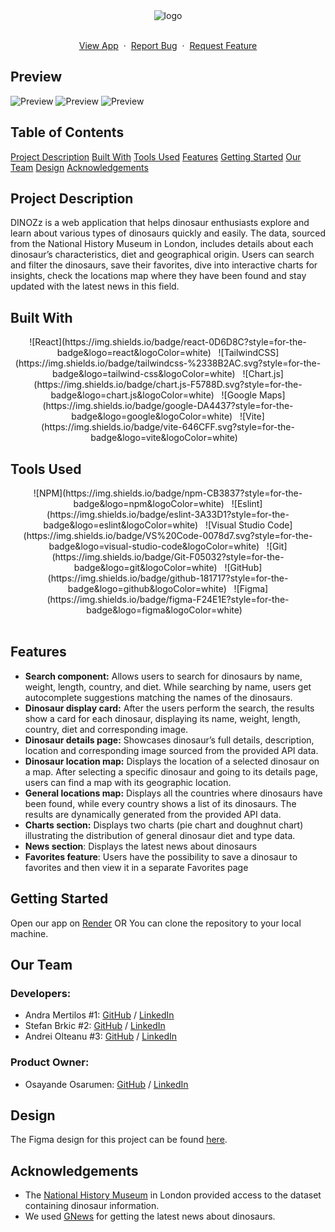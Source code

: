 <div align="center">
    <img src="./src/assets/img/dinozz-logo-light.svg" alt="logo">
<br>
<br>
  <p>
    <a href="https://dinozz-discovery.onrender.com/">View App</a>
    &nbsp;·&nbsp;
    <a href="https://github.com/chingu-voyages/voyage-project-tier2-dinosaurs/issues">Report Bug</a>
    &nbsp;·&nbsp;
    <a href="https://github.com/chingu-voyages/voyage-project-tier2-dinosaurs/issues">Request Feature</a>
  </p>
</div>

## Preview
![Preview](./src/assets/img/screenshots/home-page.jpg)
![Preview](./src/assets/img/screenshots/search-page.jpg)
![Preview](./src/assets/img/screenshots/dinosaur-page.jpg)

## Table of Contents
[Project Description](#project-description)
[Built With](#built-with)
[Tools Used](#tools-used)
[Features](#features)
[Getting Started](#getting-started)
[Our Team](#our-team)
[Design](#design)
[Acknowledgements](#acknowledgements)

## Project Description
DINOZz is a web application that helps dinosaur enthusiasts explore and learn about various types of dinosaurs quickly and easily. The data, sourced from the National History Museum in London, includes details about each dinosaur’s characteristics, diet and geographical origin. Users can search and filter the dinosaurs, save their favorites, dive into interactive charts for insights, check the locations map where they have been found and stay updated with the latest news in this field.

## Built With
<div align=center>
![React](https://img.shields.io/badge/react-0D6D8C?style=for-the-badge&logo=react&logoColor=white) &nbsp;&nbsp;![TailwindCSS](https://img.shields.io/badge/tailwindcss-%2338B2AC.svg?style=for-the-badge&logo=tailwind-css&logoColor=white) &nbsp;&nbsp;![Chart.js](https://img.shields.io/badge/chart.js-F5788D.svg?style=for-the-badge&logo=chart.js&logoColor=white) &nbsp;&nbsp;![Google Maps](https://img.shields.io/badge/google-DA4437?style=for-the-badge&logo=google&logoColor=white) &nbsp;&nbsp;![Vite](https://img.shields.io/badge/vite-646CFF.svg?style=for-the-badge&logo=vite&logoColor=white) &nbsp;&nbsp;
<br>
</div>

## Tools Used
<div align=center>  
![NPM](https://img.shields.io/badge/npm-CB3837?style=for-the-badge&logo=npm&logoColor=white) &nbsp;&nbsp;![Eslint](https://img.shields.io/badge/eslint-3A33D1?style=for-the-badge&logo=eslint&logoColor=white) &nbsp;&nbsp;![Visual Studio Code](https://img.shields.io/badge/VS%20Code-0078d7.svg?style=for-the-badge&logo=visual-studio-code&logoColor=white) &nbsp;&nbsp;![Git](https://img.shields.io/badge/Git-F05032?style=for-the-badge&logo=git&logoColor=white) &nbsp;&nbsp;![GitHub](https://img.shields.io/badge/github-181717?style=for-the-badge&logo=github&logoColor=white) &nbsp;&nbsp;![Figma](https://img.shields.io/badge/figma-F24E1E?style=for-the-badge&logo=figma&logoColor=white) &nbsp;&nbsp;
</div>

<br>

## Features
- **Search component:** Allows users to search for dinosaurs by name, weight, length, country, and diet. While searching by name, users get autocomplete suggestions matching the names of the dinosaurs.
- **Dinosaur display card:** After the users perform the search, the results show a card for each dinosaur, displaying its name, weight, length, country, diet and corresponding image.
- **Dinosaur details page:** Showcases dinosaur’s full details, description, location and corresponding image sourced from the provided API data.
- **Dinosaur location map:** Displays the location of a selected dinosaur on a map. After selecting a specific dinosaur and going to its details page, users can find a map with its geographic location.
- **General locations map:** Displays all the countries where dinosaurs have been found, while every country shows a list of its dinosaurs. The results are dynamically generated from the provided API data.
- **Charts section:** Displays two charts (pie chart and doughnut chart) illustrating the distribution of general dinosaur diet and type data.
- **News section**: Displays the latest news about dinosaurs
- **Favorites feature**: Users have the possibility to save a dinosaur to favorites and then view it in a separate Favorites page

## Getting Started
Open our app on [Render](https://dinozz-discovery.onrender.com/)
OR
You can clone the repository to your local machine.

## Our Team
### Developers:
- Andra Mertilos #1: [GitHub](https://github.com/andram11) / [LinkedIn](https://www.linkedin.com/in/andra-mertilos-49008055/)
- Stefan Brkic #2: [GitHub](https://github.com/stefanbrkic1) / [LinkedIn](https://www.linkedin.com/in/stefan-brki%C4%87-4014012a3/)
- Andrei Olteanu #3: [GitHub](https://github.com/andreiolteanu555) / [LinkedIn](https://www.linkedin.com/in/andrei-olteanu-9009/)
### Product Owner: 
- Osayande Osarumen: [GitHub](https://github.com/Chukuli12) / [LinkedIn](https://www.linkedin.com/in/osarumen-osayande-019a3823b)

## Design
The Figma design for this project can be found [here](https://www.figma.com/file/MZxzw4y2hb6JcXN1fSPcPp/DinozzApp?type=design&node-id=0-1&mode=design&t=ycU9vLm4zFagHVm7-0).

## Acknowledgements
- The [National History Museum](https://www.nhm.ac.uk/) in London provided access to the dataset containing dinosaur information.
- We used [GNews](https://gnews.io/) for getting the latest news about dinosaurs.